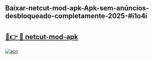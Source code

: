 ## Baixar-netcut-mod-apk-Apk-sem-anúncios-desbloqueado-completamente-2025-#i1o4i

# <h2><a href="https://ainizakaria.my?title=netcut-mod-apk&ref=22M">🔗👉 🔴 netcut-mod-apk</a></h2>

[![acn](https://github.com/user-attachments/assets/0f9c940e-d8b0-45ae-aac7-cd30a18b3e1c)](https://ainizakaria.my?title=netcut-mod-apk&ref=22M)

